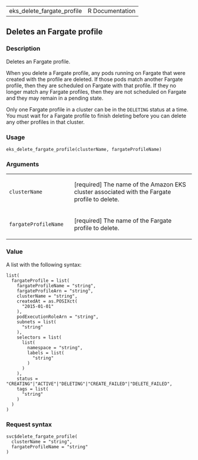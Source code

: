 <table style="width: 100%;">
<tbody>
<tr class="odd">
<td>eks_delete_fargate_profile</td>
<td style="text-align: right;">R Documentation</td>
</tr>
</tbody>
</table>

## Deletes an Fargate profile

### Description

Deletes an Fargate profile.

When you delete a Fargate profile, any pods running on Fargate that were
created with the profile are deleted. If those pods match another
Fargate profile, then they are scheduled on Fargate with that profile.
If they no longer match any Fargate profiles, then they are not
scheduled on Fargate and they may remain in a pending state.

Only one Fargate profile in a cluster can be in the `DELETING` status at
a time. You must wait for a Fargate profile to finish deleting before
you can delete any other profiles in that cluster.

### Usage

    eks_delete_fargate_profile(clusterName, fargateProfileName)

### Arguments

<table>
<colgroup>
<col style="width: 35%" />
<col style="width: 65%" />
</colgroup>
<tbody>
<tr class="odd">
<td><code
id="eks_delete_fargate_profile_:_clusterName">clusterName</code></td>
<td><p>[required] The name of the Amazon EKS cluster associated with the
Fargate profile to delete.</p></td>
</tr>
<tr class="even">
<td><code
id="eks_delete_fargate_profile_:_fargateProfileName">fargateProfileName</code></td>
<td><p>[required] The name of the Fargate profile to delete.</p></td>
</tr>
</tbody>
</table>

### Value

A list with the following syntax:

    list(
      fargateProfile = list(
        fargateProfileName = "string",
        fargateProfileArn = "string",
        clusterName = "string",
        createdAt = as.POSIXct(
          "2015-01-01"
        ),
        podExecutionRoleArn = "string",
        subnets = list(
          "string"
        ),
        selectors = list(
          list(
            namespace = "string",
            labels = list(
              "string"
            )
          )
        ),
        status = "CREATING"|"ACTIVE"|"DELETING"|"CREATE_FAILED"|"DELETE_FAILED",
        tags = list(
          "string"
        )
      )
    )

### Request syntax

    svc$delete_fargate_profile(
      clusterName = "string",
      fargateProfileName = "string"
    )
